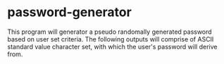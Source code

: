 # password-generator
This program will generator a pseudo randomally generated password based on user set criteria.  The following outputs will comprise of ASCII standard value character set, with which the user's password will derive from.
